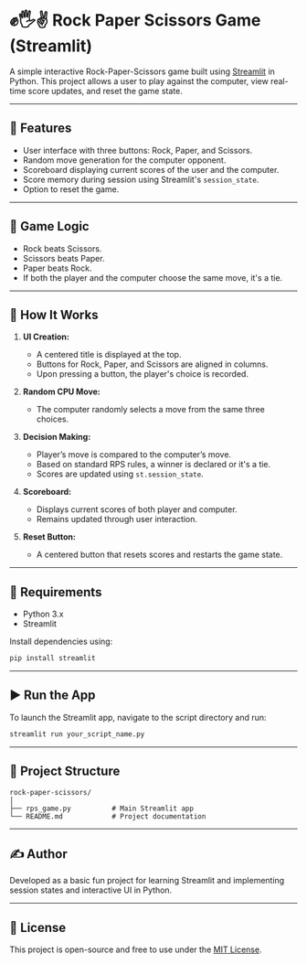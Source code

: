 
# ✊🖐✌️ Rock Paper Scissors Game (Streamlit)

A simple interactive Rock-Paper-Scissors game built using [Streamlit](https://streamlit.io/) in Python. This project allows a user to play against the computer, view real-time score updates, and reset the game state.

---

## 🚀 Features

- User interface with three buttons: Rock, Paper, and Scissors.
- Random move generation for the computer opponent.
- Scoreboard displaying current scores of the user and the computer.
- Score memory during session using Streamlit's `session_state`.
- Option to reset the game.

---

## 🧠 Game Logic

- Rock beats Scissors.
- Scissors beats Paper.
- Paper beats Rock.
- If both the player and the computer choose the same move, it's a tie.

---

## 🧩 How It Works

1. **UI Creation:**
   - A centered title is displayed at the top.
   - Buttons for Rock, Paper, and Scissors are aligned in columns.
   - Upon pressing a button, the player's choice is recorded.

2. **Random CPU Move:**
   - The computer randomly selects a move from the same three choices.

3. **Decision Making:**
   - Player’s move is compared to the computer’s move.
   - Based on standard RPS rules, a winner is declared or it's a tie.
   - Scores are updated using `st.session_state`.

4. **Scoreboard:**
   - Displays current scores of both player and computer.
   - Remains updated through user interaction.

5. **Reset Button:**
   - A centered button that resets scores and restarts the game state.

---

## 🔧 Requirements

- Python 3.x
- Streamlit

Install dependencies using:

```bash
pip install streamlit
```

---

## ▶️ Run the App

To launch the Streamlit app, navigate to the script directory and run:

```bash
streamlit run your_script_name.py
```

---

## 📁 Project Structure

```
rock-paper-scissors/
│
├── rps_game.py          # Main Streamlit app
└── README.md            # Project documentation
```

---

## ✍️ Author

Developed as a basic fun project for learning Streamlit and implementing session states and interactive UI in Python.

---

## 📜 License

This project is open-source and free to use under the [MIT License](https://opensource.org/licenses/MIT).
